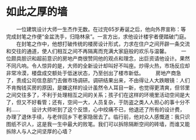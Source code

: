 # 如此之厚的墙
　　一位建筑设计大师一生杰作无数。在过完65岁寿诞之后，他向外界宣称：等完成封笔之作便“金盆洗手，归隐林泉”。一言方出，求他设计楼宇者便踏破门庭。 
　　在封笔之作中，他想打破传统的楼房设计形式，力求在住户之间开辟一条交流和交往的通道，使人们相互之间不再隔离而充满大家庭般的欢乐与温馨。 
　　一位颇具胆识和超前意识的房地产商很赞同他的观点和理念，出巨资请他设计。果然不同凡响。令人惊异的是，大师的全新设计却叫好不叫座。炒得火热，市场反应却非常冷漠，楼盘成交额处于低迷状态，乃至创出了楼市新低。 
　　房地产商急了，责成公司信息部门去做市场调研。调研结果出来，不由得让人大跌眼镜：人们不肯掏钱买房的原因，是嫌这样的设计虽然令人耳目一新，也觉得更清爽，但邻里之间交往多了，不利于处理相互之间的关系；孩子们在这样的环境里活动空间是大了，但又不好看管；还有，空间一大，人员复杂，于防盗之类人人担心的事十分不利…… 
　　设计大师听到了这个反馈，心中绞痛不已，他退还了所有的设计费，办理了退休手续，与老伴回乡下老家隐居去了。临行前，他对众人感慨道：我只识图纸不识人，这是我一生中最大的败笔。我们可以拆除隔断空间的砖墙，而谁又能拆除人与人之间坚厚的心墙？
 